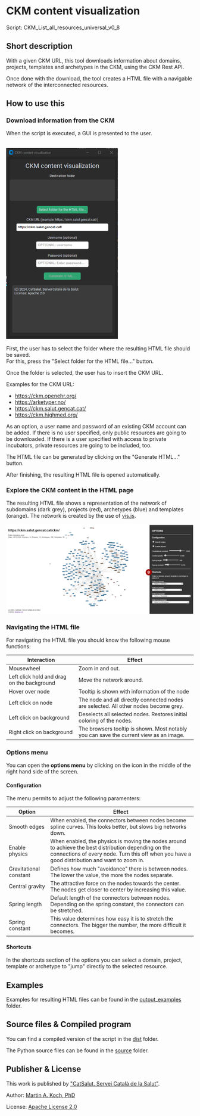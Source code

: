 # CKM content visualization
Script: CKM_List_all_resources_universal_v0_8

## Short description

With a given CKM URL, this tool downloads information about domains, projects, templates and archetypes in the CKM, using the CKM Rest API. 

Once done with the download, the tool creates a HTML file with a navigable network of the interconnected resources.

## How to use this
### Download information from the CKM
When the script is executed, a GUI is presented to the user.

<br><img src="./screenshots/GUI.png" alt="GUI" width="300"/><br>

First, the user has to select the folder where the resulting HTML file should be saved. 
<br>
For this, press the "Select folder for the HTML file..." button.

Once the folder is selected, the user has to insert the CKM URL.

Examples for the CKM URL:
- https://ckm.openehr.org/
- https://arketyper.no/
- https://ckm.salut.gencat.cat/
- https://ckm.highmed.org/

As an option, a user name and password of an existing CKM account can be added. If there is no user specified, only public resources are going to be downloaded. If there is a user specified with access to private incubators, private resources are going to be included, too. 

The HTML file can be generated by clicking on the "Generate HTML..." button.

After finishing, the resulting HTML file is opened automatically.

### Explore the CKM content in the HTML page

The resulting HTML file shows a representation of the network of subdomains (dark grey), projects (red), archetypes (blue) and templates (orange). The network is created by the use of [vis.js](https://visjs.org/).

<img src="./screenshots/HTML_page.png" alt="GUI" width="600"/>

### Navigating the HTML file
For navigating the HTML file you should know the following mouse functions:

|Interaction |Effect|
|---|---|
|Mousewheel|Zoom in and out.|
|Left click hold and drag on the background|Move the network around.|
|Hover over node|Tooltip is shown with information of the node|
|Left click on node|The node and all directly connected nodes are selected. All other nodes become grey.|
|Left click on background|Deselects all selected nodes. Restores initial coloring of the nodes.|
|Right click on background|The browsers tooltip is shown. Most notably you can save the current view as an image.|

### Options menu

You can open the **options menu** by clicking on the icon in the middle of the right hand side of the screen.

#### Configuration

The menu permits to adjust the following paramenters:

|Option |Effect|
|---|---|
|Smooth edges|When enabled, the connectors between nodes become spline curves. This looks better, but slows big networks down.|
|Enable physics|When enabled, the physics is moving the nodes around to achieve the best distribution depending on the connections of every node. Turn this off when you have a good distribution and want to zoom in.|
|Gravitational constant|Defines how much "avoidance" there is between nodes. The lower the value, the more the nodes separate.|
|Central gravity|The attractive force on the nodes towards the center. The nodes get closer to center by increasing this value.|
|Spring length|Default length of the connectors between nodes. Depending on the spring constant, the connectors can be stretched.|
|Spring constant|This value determines how easy it is to stretch the connectors. The bigger the number, the more difficult it becomes.|

#### Shortcuts

In the shortcuts section of the options you can select a domain, project, template or archetype to "jump" directly to the selected resource. 

## Examples

Examples for resulting HTML files can be found in the [output_examples](./output_examples) folder.

## Source files & Compiled program
You can find a compiled version of the script in the [dist](./dist) folder.

The Python source files can be found in the [source](./source) folder.

## Publisher & License

This work is published by ["CatSalut. Servei Català de la Salut"](https://catsalut.gencat.cat/ca/inici/).

Author: [Martin A. Koch, PhD](https://www.linkedin.com/in/martin-andreas-koch-phd-49669537/)

License: [Apache License 2.0](https://www.apache.org/licenses/LICENSE-2.0)
